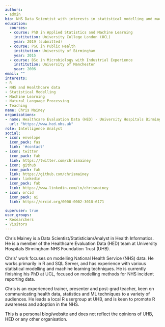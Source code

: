```yaml
---
authors:
- admin
bio: NHS Data Scientist with interests in statistical modelling and machine learning in healthcare data.
education:
  courses:
  - course: PhD in Applied Statistics and Machine Learning
    institution: University College London (UCL)
    year: 2019 (submitted)
  - course: PGC in Public Health
    institution: University of Birmingham
    year: 2015
  - course: BSc in Microbiology with Industrial Experience
    institution: University of Manchester
    year: 2006
email: ""
interests:
- R
- NHS and Healthcare data
- Statistical Modelling
- Machine Learning
- Natural Language Processing
- Teaching
name: Chris Mainey
organizations:
- name: Healthcare Evaluation Data (HED) - University Hospitals Birmingham NHS Foundation Trust
  url: "https://www.hed.nhs.uk"
role: Intelligence Analyst
social:
- icon: envelope
  icon_pack: fas
  link: '#contact'
- icon: twitter
  icon_pack: fab
  link: https://twitter.com/chrismainey
- icon: github
  icon_pack: fab
  link: https://github.com/chrismainey
- icon: linkedin
  icon_pack: fab
  link: https://www.linkedin.com/in/chrismainey
- icon: orcid
  icon_pack: ai
  link: https://orcid.org/0000-0002-3018-6171

superuser: true
user_groups:
- Researchers
- Visitors
---
```


Chris Mainey is a Data Scientist/Statistician/Analyst in Health Informatics.  He is a member of the Healthcare Evaluation Data (HED) team at University Hospitals Birmingham NHS Foundation Trust (UHB).

Chris' work focuses on modelling National Health Service (NHS) data.  He works primarily in R and SQL Server, and has experience with various statistical modelling and machine learning techniques.  He is currently finishing his PhD at UCL, focused on modelling methods for NHS incident reporting data.

Chris is an experienced trainer, presenter and post-grad teacher, keen on communicating health data, statistics and ML techniques to a variety of audiences. He leads a local R usergroup at UHB, and is keen to promote R awareness and adoption in the NHS.
 
This is a personal blog/website and does not reflect the opinions of UHB, HED or any other organisation.